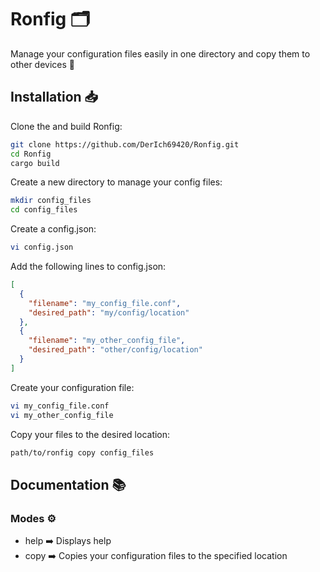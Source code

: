 # Ronfig 🗂️

Manage your configuration files easily in one directory and copy them to other devices 🚀

## Installation 📥

Clone the and build Ronfig:

```bash
git clone https://github.com/DerIch69420/Ronfig.git
cd Ronfig
cargo build
```

Create a new directory to manage your config files:

```bash
mkdir config_files
cd config_files
```

Create a config.json:

```bash
vi config.json
```

Add the following lines to config.json:

```json
[
  {
    "filename": "my_config_file.conf",
    "desired_path": "my/config/location"
  },
  {
    "filename": "my_other_config_file",
    "desired_path": "other/config/location"
  }
]
```

Create your configuration file:

```bash
vi my_config_file.conf
vi my_other_config_file
```

Copy your files to the desired location:

```bash
path/to/ronfig copy config_files
```

## Documentation 📚

### Modes ⚙️

- help ➡️ Displays help
- copy ➡️ Copies your configuration files to the specified location
